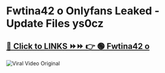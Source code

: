 
 # Fwtina42 o Onlyfans Leaked - Update Files ys0cz

## <h2><a href="https://clipsfans.com/Fwtina42_o&ref=git">🔗 Click to LINKS ⏩⏩ 👉 🟢 Fwtina42 o </a></h2>

<a href="https://clipsfans.com/Fwtina42_o&ref=git" rel="nofollow" data-target="animated-image.originalLink"><img src="https://i.ibb.co.com/xMMVF88/686577567.gif" alt="Viral Video Original" style="max-width: 100%; display: inline-block;" data-target="animated-image.originalImage"></a>

